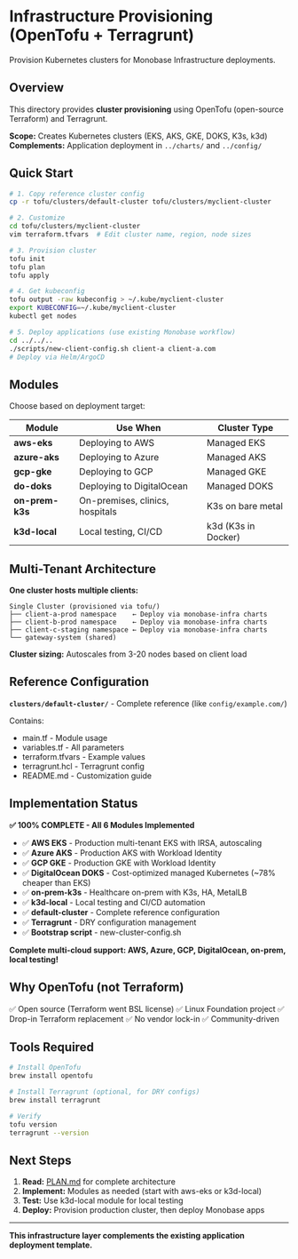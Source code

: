 # Infrastructure Provisioning (OpenTofu + Terragrunt)

Provision Kubernetes clusters for Monobase Infrastructure deployments.

## Overview

This directory provides **cluster provisioning** using OpenTofu (open-source Terraform) and Terragrunt.

**Scope:** Creates Kubernetes clusters (EKS, AKS, GKE, DOKS, K3s, k3d)
**Complements:** Application deployment in `../charts/` and `../config/`

## Quick Start

```bash
# 1. Copy reference cluster config
cp -r tofu/clusters/default-cluster tofu/clusters/myclient-cluster

# 2. Customize
cd tofu/clusters/myclient-cluster
vim terraform.tfvars  # Edit cluster name, region, node sizes

# 3. Provision cluster
tofu init
tofu plan
tofu apply

# 4. Get kubeconfig
tofu output -raw kubeconfig > ~/.kube/myclient-cluster
export KUBECONFIG=~/.kube/myclient-cluster
kubectl get nodes

# 5. Deploy applications (use existing Monobase workflow)
cd ../../..
./scripts/new-client-config.sh client-a client-a.com
# Deploy via Helm/ArgoCD
```

## Modules

Choose based on deployment target:

| Module | Use When | Cluster Type |
|--------|----------|--------------|
| **aws-eks** | Deploying to AWS | Managed EKS |
| **azure-aks** | Deploying to Azure | Managed AKS |
| **gcp-gke** | Deploying to GCP | Managed GKE |
| **do-doks** | Deploying to DigitalOcean | Managed DOKS |
| **on-prem-k3s** | On-premises, clinics, hospitals | K3s on bare metal |
| **k3d-local** | Local testing, CI/CD | k3d (K3s in Docker) |

## Multi-Tenant Architecture

**One cluster hosts multiple clients:**

```
Single Cluster (provisioned via tofu/)
├── client-a-prod namespace    ← Deploy via monobase-infra charts
├── client-b-prod namespace    ← Deploy via monobase-infra charts
├── client-c-staging namespace ← Deploy via monobase-infra charts
└── gateway-system (shared)
```

**Cluster sizing:** Autoscales from 3-20 nodes based on client load

## Reference Configuration

**`clusters/default-cluster/`** - Complete reference (like `config/example.com/`)

Contains:
- main.tf - Module usage
- variables.tf - All parameters
- terraform.tfvars - Example values
- terragrunt.hcl - Terragrunt config
- README.md - Customization guide

## Implementation Status

**✅ 100% COMPLETE - All 6 Modules Implemented**

- ✅ **AWS EKS** - Production multi-tenant EKS with IRSA, autoscaling
- ✅ **Azure AKS** - Production AKS with Workload Identity
- ✅ **GCP GKE** - Production GKE with Workload Identity
- ✅ **DigitalOcean DOKS** - Cost-optimized managed Kubernetes (~78% cheaper than EKS)
- ✅ **on-prem-k3s** - Healthcare on-prem with K3s, HA, MetalLB
- ✅ **k3d-local** - Local testing and CI/CD automation
- ✅ **default-cluster** - Complete reference configuration
- ✅ **Terragrunt** - DRY configuration management
- ✅ **Bootstrap script** - new-cluster-config.sh

**Complete multi-cloud support: AWS, Azure, GCP, DigitalOcean, on-prem, local testing!**

## Why OpenTofu (not Terraform)

✅ Open source (Terraform went BSL license)
✅ Linux Foundation project
✅ Drop-in Terraform replacement
✅ No vendor lock-in
✅ Community-driven

## Tools Required

```bash
# Install OpenTofu
brew install opentofu

# Install Terragrunt (optional, for DRY configs)
brew install terragrunt

# Verify
tofu version
terragrunt --version
```

## Next Steps

1. **Read:** [PLAN.md](PLAN.md) for complete architecture
2. **Implement:** Modules as needed (start with aws-eks or k3d-local)
3. **Test:** Use k3d-local module for local testing
4. **Deploy:** Provision production cluster, then deploy Monobase apps

---

**This infrastructure layer complements the existing application deployment template.**
